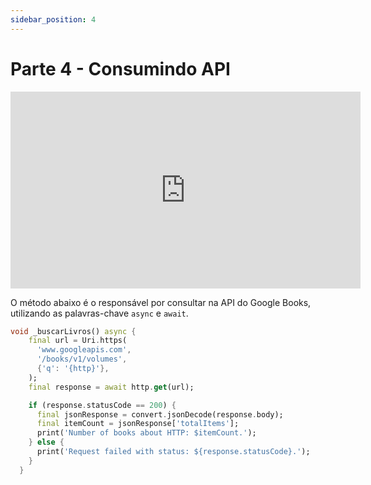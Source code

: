 ```yaml
---
sidebar_position: 4
---
```


# Parte 4 - Consumindo API

<div class="video-container">
<iframe width="560" height="315" src="https://www.youtube.com/embed/III-4wW8efg" title="YouTube video player" frameborder="0" allow="accelerometer; autoplay; clipboard-write; encrypted-media; gyroscope; picture-in-picture" allowfullscreen></iframe>
</div>

O método abaixo é o responsável por consultar na API do Google Books, utilizando as palavras-chave `async` e `await`.

```dart
void _buscarLivros() async {
    final url = Uri.https(
      'www.googleapis.com',
      '/books/v1/volumes',
      {'q': '{http}'},
    );
    final response = await http.get(url);

    if (response.statusCode == 200) {
      final jsonResponse = convert.jsonDecode(response.body);
      final itemCount = jsonResponse['totalItems'];
      print('Number of books about HTTP: $itemCount.');
    } else {
      print('Request failed with status: ${response.statusCode}.');
    }
  }
```
















  